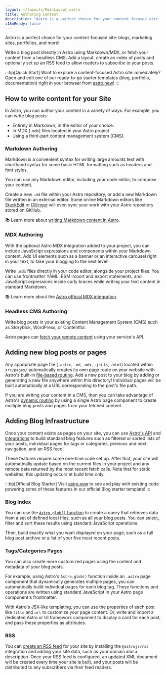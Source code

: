 ```yaml
---
layout: ~/layouts/MainLayout.astro
title: Authoring Content
description: "Astro is a perfect choice for your content-focused site: blogs, marketing sites, portfolios, and more! Author your content directly in your project, or connect your CMS of choice."
i18nReady: false
---
```

Astro is a perfect choice for your content-focused site: blogs, marketing sites, portfolios, and more!

Write a blog post directly in Astro using Markdown/MDX, or fetch your content from a headless CMS. Add a layout, create an index of posts and optionally set up an RSS feed to allow readers to subscribe to your posts.

:::tip[Quick Start]
Want to explore a content-focused Astro site immediately? Open and edit one of our ready-to-go starter templates (blog, portfolio, documentation) right in your browser from [astro.new](https://astro.new)!
:::

## How to write content for your Site

In Astro, you can author your content in a variety of ways. For example, you can write blog posts:

- Entirely in Markdown, in the editor of your choice.
- In MDX (`.mdx`) files located in your Astro project.
- Using a third-part content management system (CMS).

### Markdown Authoring
Markdown is a convenient syntax for writing large amounts text with shorthand syntax for some basic HTML formatting such as headers and font styles.

You can use any Markdown editor, including your code editor, to compose your content.

 Create a new `.md` file within your Astro repository, or add a new Markdown file written in an external editor. Some online Markdown editors like [StackEdit](https://stackedit.io/) or [Dillinger](https://dillinger.io) will even sync your work with your Astro repository stored on GitHub.

📚 Learn more about [writing Markdown content in Astro](/en/guides/markdown-content/).

### MDX Authoring
With the optional Astro MDX integration added to your project, you can include JavaScript expressions and components within your Markdown content. Add UI elements such as a banner or an interactive carousel right in your text, to take your blogging to the next level!

Write `.mdx` files directly in your code editor, alongside your project files. You can use frontmatter YAML, ESM import and export statements, and JavaScript expressions inside curly braces while writing your text content in standard Markdown.

📚 Learn more about the [Astro official MDX integration](/en/guides/integrations-guide/mdx/).

### Headless CMS Authoring

Write blog posts in your existing Content Management System (CMS) such as Storyblok, WordPress, or Contentful. 

Astro pages can [fetch your remote content](/en/guides/data-fetching/#fetch-from-a-headless-cms) using your service's API.

## Adding new blog posts or pages

Any appopriate page file (`.astro`, `.md`, `.mdx`, `.js`/.`ts`, `.html`) located within `src/pages/` automatically creates its own page route on your website with Astro's built-in [file-based routing](/en/core-concepts/routing/). Add a new post to your blog by adding or generating a new file anywhere within this directory! Individual pages will be built automatically at a URL corresponding to the post's file path.

If you are writing your content in a CMS, then you can take advantage of Astro's [dynamic routing](/en/core-concepts/routing/#dynamic-routes) by using a single Astro page component to create multiple blog posts and pages from your fetched content.

## Adding Blog Infrastructure

Once your content exists as pages on your site, you can use [Astro's API](/en/reference/api-reference/) and [integrations](/en/guides/integrations-guide/) to build standard blog features such as filtered or sorted lists of your posts, individual pages for tags or categories, previous and next navigation, and an RSS feed.

These features require some one-time code set up. After that, your site will automatically update based on the current files in your project and any remote data returned by the most recent fetch calls. Note that for static websites, this updating occurs at build time only.

:::tip[Official Blog Starter]
Visit [astro.new](https://astro.new/) to see and play with existing code powering some of these features in our official Blog starter template!
:::

### Blog Index

You can use the [`Astro.glob()` function](/en/reference/api-reference/#astroglob) to create a query that retrieves data from a set of defined local files, such as all your blog posts. You can select, filter and sort these results using standard JavaScript operations. 

Then, build exactly what you want displayed on your page, such as a full blog post archive or a list of your five most recent posts.

### Tags/Categories Pages

You can also create more customized pages using the content and metadata of your blog posts.

For example, using Astro's `Astro.glob()` function inside an `.astro` page component that dynamically generates multiple pages, you can automatically build individual pages for each blog tag. These functions and operations are written using standard JavaScript in your Astro page component's frontmatter. 

With Astro's JSX-like templating, you can use the properties of each post like `title` and `url`  to customize your page content. Or, write and import a dedicated Astro or UI framework component to display a card for each post, and pass these properties as attributes.

### RSS

You can [create an RSS feed](/en/guides/rss/) for your site by installing the `@astrojs/rss` integration and adding your site data, such as your domain and a description. Once your RSS feed is configured, an updated XML document will be created every time your site is built, and your posts will be distributed to any subscribers via their feed readers.